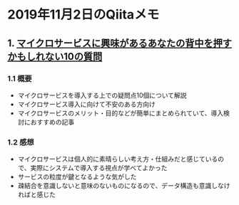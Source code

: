 # 2019年11月2日のQiitaメモ

## 1. [マイクロサービスに興味があるあなたの背中を押すかもしれない10の質問](https://qiita.com/takahashisansan/items/6609ad68c655e1a30a05)

### 1.1 概要

- マイクロサービスを導入する上での疑問点10個について解説
- マイクロサービス導入に向けて不安のある方向け
- マイクロサービスのメリット・目的などが簡単にまとめられていて、導入検討におすすめの記事

### 1.2 感想

- マイクロサービスは個人的に素晴らしい考え方・仕組みだと感じているので、実際にシステムで導入する視点が学べてよかった
- サービスの粒度が鍵となるような気がした
- 疎結合を意識しないと意味のないものになるので、データ構造も意識しなければと感じた
